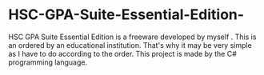 # HSC-GPA-Suite-Essential-Edition-
HSC GPA Suite Essential Edition is a freeware developed by myself . This is an ordered by an educational institution. That's why it may be very simple as I have to do according to the order. This project is made by the C# programming language.

